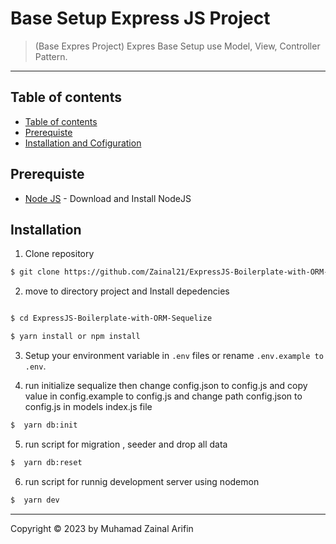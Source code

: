 # Base Setup Express JS Project

> (Base Expres Project) Expres Base Setup use Model, View, Controller Pattern.

---

## Table of contents

- [Table of contents](#table-of-contents)
- [Prerequiste](#prerequiste)
- [Installation and Cofiguration](#installation)

## Prerequiste

- [Node JS](https://nodejs.org/en/) - Download and Install NodeJS

## Installation

1. Clone repository

```bash
$ git clone https://github.com/Zainal21/ExpressJS-Boilerplate-with-ORM-Sequelize.git
```

2. move to directory project and Install depedencies

```bash

$ cd ExpressJS-Boilerplate-with-ORM-Sequelize

$ yarn install or npm install
```

3. Setup your environment variable in `.env` files or rename `.env.example to .env`.

4. run initialize sequalize then change config.json to config.js and copy value in config.example to config.js and change path config.json to config.js in models index.js file

```bash
$  yarn db:init
```

5. run script for migration , seeder and drop all data

```bash
$  yarn db:reset
```

6. run script for runnig development server using nodemon

```bash
$  yarn dev
```

---

Copyright © 2023 by Muhamad Zainal Arifin
